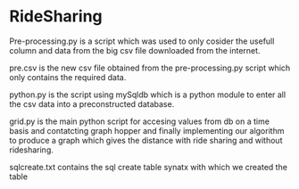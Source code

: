 # RideSharing
Pre-processing.py is a script which was used to only cosider the usefull column and data from the big csv file downloaded from the internet.

pre.csv is the new csv file obtained from the pre-processing.py script which only contains the required data.

python.py is the script using mySqldb which is a python module to enter all the csv data into a preconstructed database.

grid.py is the main python script for accesing values from db on a time basis and contatcting graph hopper and finally implementing our algorithm to produce a graph which gives the distance with ride sharing and without ridesharing.

sqlcreate.txt contains the sql create table synatx with which we created the table
